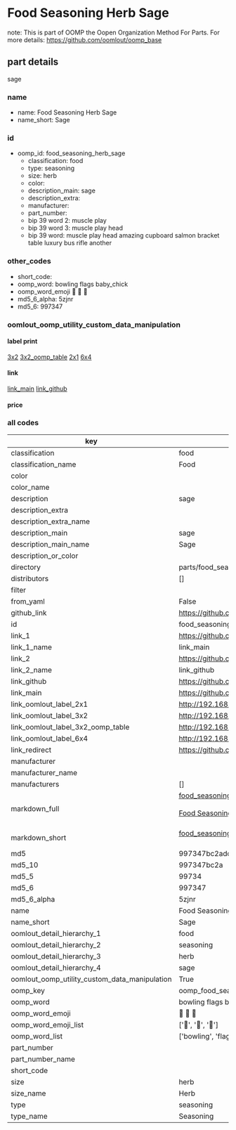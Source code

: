 # Food Seasoning Herb Sage  

note: This is part of OOMP the Oopen Organization Method For Parts. For more details: https://github.com/oomlout/oomp_base

##  part details
  



sage



### name
* name: Food Seasoning Herb Sage
* name_short: Sage
### id
* oomp_id: food_seasoning_herb_sage
  * classification: food
  * type: seasoning
  * size: herb
  * color: 
  * description_main: sage
  * description_extra: 
  * manufacturer: 
  * part_number: 
  * bip 39 word 2: muscle play
  * bip 39 word 3: muscle play head
  * bip 39 word: muscle play head amazing cupboard salmon bracket table luxury bus rifle another

### other_codes
* short_code: 
* oomp_word: bowling flags baby_chick
* oomp_word_emoji :bowling: :flags: :baby_chick:
* md5_6_alpha: 5zjnr
* md5_6: 997347






### oomlout_oomp_utility_custom_data_manipulation
#### label print
[3x2](http://192.168.1.245:1112/?label=oomp%205zjnr)
[3x2_oomp_table](http://192.168.1.108:1112/?label=oomp%205zjnr)
[2x1](http://192.168.1.242:1112/?label=oomp%205zjnr)
[6x4](http://192.168.1.55:1112/?label=oomp%205zjnr)    

#### link

[link_main](https://github.com/oomlout/oomlout_oomp_version_1_messy/tree/main/parts/food_seasoning_herb_sage) [link_github](https://github.com/oomlout/oomlout_oomp_version_1_messy/tree/main/parts/food_seasoning_herb_sage)                             

#### price







### all codes 
| key | value |  
| --- | --- |  
| classification | food |  
| classification_name | Food |  
| color |  |  
| color_name |  |  
| description | sage |  
| description_extra |  |  
| description_extra_name |  |  
| description_main | sage |  
| description_main_name | Sage |  
| description_or_color |   |  
| directory | parts/food_seasoning_herb_sage |  
| distributors | [] |  
| filter |  |  
| from_yaml | False |  
| github_link | https://github.com/oomlout/oomlout_oomp_part_src/tree/main/parts/food_seasoning_herb_sage |  
| id | food_seasoning_herb_sage |  
| link_1 | https://github.com/oomlout/oomlout_oomp_version_1_messy/tree/main/parts/food_seasoning_herb_sage |  
| link_1_name | link_main |  
| link_2 | https://github.com/oomlout/oomlout_oomp_version_1_messy/tree/main/parts/food_seasoning_herb_sage |  
| link_2_name | link_github |  
| link_github | https://github.com/oomlout/oomlout_oomp_version_1_messy/tree/main/parts/food_seasoning_herb_sage |  
| link_main | https://github.com/oomlout/oomlout_oomp_version_1_messy/tree/main/parts/food_seasoning_herb_sage |  
| link_oomlout_label_2x1 | http://192.168.1.242:1112/?label=oomp%205zjnr |  
| link_oomlout_label_3x2 | http://192.168.1.245:1112/?label=oomp%205zjnr |  
| link_oomlout_label_3x2_oomp_table | http://192.168.1.108:1112/?label=oomp%205zjnr |  
| link_oomlout_label_6x4 | http://192.168.1.55:1112/?label=oomp%205zjnr |  
| link_redirect | https://github.com/oomlout/oomlout_oomp_version_1_messy/tree/main/parts/food_seasoning_herb_sage |  
| manufacturer |  |  
| manufacturer_name |  |  
| manufacturers | [] |  
| markdown_full | [food_seasoning_herb_sage](none)<br>[](none)<br>[Food Seasoning Herb Sage](none)<br><br> |  
| markdown_short | [food_seasoning_herb_sage](none)<br><br> |  
| md5 | 997347bc2adce35af99ae07cd429948c |  
| md5_10 | 997347bc2a |  
| md5_5 | 99734 |  
| md5_6 | 997347 |  
| md5_6_alpha | 5zjnr |  
| name | Food Seasoning Herb Sage |  
| name_short | Sage |  
| oomlout_detail_hierarchy_1 | food |  
| oomlout_detail_hierarchy_2 | seasoning |  
| oomlout_detail_hierarchy_3 | herb |  
| oomlout_detail_hierarchy_4 | sage |  
| oomlout_oomp_utility_custom_data_manipulation | True |  
| oomp_key | oomp_food_seasoning_herb_sage |  
| oomp_word | bowling flags baby_chick |  
| oomp_word_emoji | :bowling: :flags: :baby_chick: |  
| oomp_word_emoji_list | [':bowling:', ':flags:', ':baby_chick:'] |  
| oomp_word_list | ['bowling', 'flags', 'baby_chick'] |  
| part_number |  |  
| part_number_name |  |  
| short_code |  |  
| size | herb |  
| size_name | Herb |  
| type | seasoning |  
| type_name | Seasoning |  
